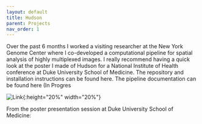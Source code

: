 ```yaml
---
layout: default
title: Hudson
parent: Projects
nav_order: 1
---
```


Over the past 6 months I worked a visiting researcher at the New York Genome Center where I co-developed a computational pipeline for spatial analysis of highly multiplexed images. I really recommend having a quick look at the poster I made of Hudson for a National Institute of Health conference at Duke University School of Medicine. The repository and installation instructions can be found here. The pipeline documentation can be found here (In Progres

![Link](https://user-images.githubusercontent.com/42875353/201494678-fa69b6e2-fd48-4fbc-bdf9-66be7fbef3d2.png){:height="20%" width="20%"}


From the poster presentation session at Duke University School of Medicine:

